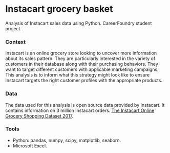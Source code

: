 # Instacart grocery basket
Analysis of Instacart sales data using Python. CareerFoundry student project.
### Context
Instacart is an online grocery store looking to uncover more information about its sales pattern. They are particularly interested in the variety of customers in their database along with their purchasing behaviors. They want to target different customers with applicable marketing campaigns. This analysis is to inform what this strategy might look like to ensure Instacart targets the right customer profiles with the appropriate products.
### Data
The data used for this analysis is open source data provided by Instacart. It contains information on 3 million Instacart orders. [The Instacart Online Grocery Shopping Dataset 2017](https://www.instacart.com/datasets/grocery-shopping-2017).
### Tools
* Python: pandas, numpy, scipy, matplotlib, seaborn.
* Microsoft Excel.
